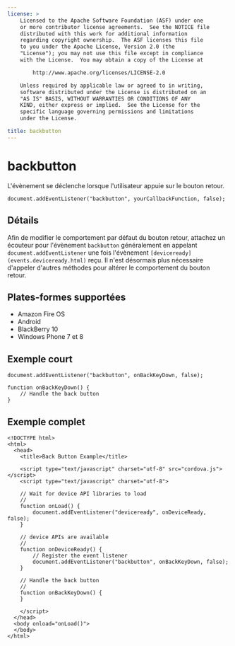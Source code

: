 ```yaml
---
license: >
    Licensed to the Apache Software Foundation (ASF) under one
    or more contributor license agreements.  See the NOTICE file
    distributed with this work for additional information
    regarding copyright ownership.  The ASF licenses this file
    to you under the Apache License, Version 2.0 (the
    "License"); you may not use this file except in compliance
    with the License.  You may obtain a copy of the License at

        http://www.apache.org/licenses/LICENSE-2.0

    Unless required by applicable law or agreed to in writing,
    software distributed under the License is distributed on an
    "AS IS" BASIS, WITHOUT WARRANTIES OR CONDITIONS OF ANY
    KIND, either express or implied.  See the License for the
    specific language governing permissions and limitations
    under the License.

title: backbutton
---
```


# backbutton

L'évènement se déclenche lorsque l'utilisateur appuie sur le bouton retour.

    document.addEventListener("backbutton", yourCallbackFunction, false);
    

## Détails

Afin de modifier le comportement par défaut du bouton retour, attachez un écouteur pour l'évènement `backbutton` généralement en appelant `document.addEventListener` une fois l'évènement `[deviceready](events.deviceready.html)` reçu. Il n'est désormais plus nécessaire d'appeler d'autres méthodes pour altérer le comportement du bouton retour.

## Plates-formes supportées

*   Amazon Fire OS
*   Android
*   BlackBerry 10
*   Windows Phone 7 et 8

## Exemple court

    document.addEventListener("backbutton", onBackKeyDown, false);
    
    function onBackKeyDown() {
        // Handle the back button
    }
    

## Exemple complet

    <!DOCTYPE html>
    <html>
      <head>
        <title>Back Button Example</title>
    
        <script type="text/javascript" charset="utf-8" src="cordova.js"></script>
        <script type="text/javascript" charset="utf-8">
    
        // Wait for device API libraries to load
        //
        function onLoad() {
            document.addEventListener("deviceready", onDeviceReady, false);
        }
    
        // device APIs are available
        //
        function onDeviceReady() {
            // Register the event listener
            document.addEventListener("backbutton", onBackKeyDown, false);
        }
    
        // Handle the back button
        //
        function onBackKeyDown() {
        }
    
        </script>
      </head>
      <body onload="onLoad()">
      </body>
    </html>